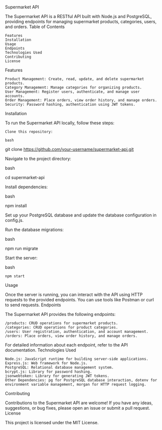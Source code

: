 Supermarket API

The Supermarket API is a RESTful API built with Node.js and PostgreSQL, providing endpoints for managing supermarket products, categories, users, and orders.
Table of Contents

    Features
    Installation
    Usage
    Endpoints
    Technologies Used
    Contributing
    License

Features

    Product Management: Create, read, update, and delete supermarket products.
    Category Management: Manage categories for organizing products.
    User Management: Register users, authenticate, and manage user accounts.
    Order Management: Place orders, view order history, and manage orders.
    Security: Password hashing, authentication using JWT tokens.

Installation

To run the Supermarket API locally, follow these steps:

    Clone this repository:

    bash

git clone https://github.com/your-username/supermarket-api.git

Navigate to the project directory:

bash

cd supermarket-api

Install dependencies:

bash

npm install

Set up your PostgreSQL database and update the database configuration in config.js.

Run the database migrations:

bash

npm run migrate

Start the server:

bash

    npm start

Usage

Once the server is running, you can interact with the API using HTTP requests to the provided endpoints. You can use tools like Postman or curl to send requests.
Endpoints

The Supermarket API provides the following endpoints:

    /products: CRUD operations for supermarket products.
    /categories: CRUD operations for product categories.
    /users: User registration, authentication, and account management.
    /orders: Place orders, view order history, and manage orders.

For detailed information about each endpoint, refer to the API documentation.
Technologies Used

    Node.js: JavaScript runtime for building server-side applications.
    Express.js: Web framework for Node.js.
    PostgreSQL: Relational database management system.
    bcrypt.js: Library for password hashing.
    jsonwebtoken: Library for generating JWT tokens.
    Other Dependencies: pg for PostgreSQL database interaction, dotenv for environment variable management, morgan for HTTP request logging.

Contributing

Contributions to the Supermarket API are welcome! If you have any ideas, suggestions, or bug fixes, please open an issue or submit a pull request.
License

This project is licensed under the MIT License.
